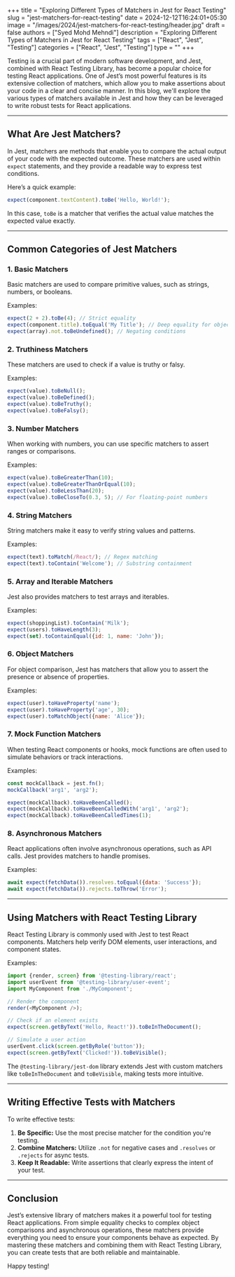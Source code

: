 +++
title = "Exploring Different Types of Matchers in Jest for React Testing"
slug = "jest-matchers-for-react-testing"
date = 2024-12-12T16:24:01+05:30
image = "/images/2024/jest-matchers-for-react-testing/header.jpg"
draft = false
authors = ["Syed Mohd Mehndi"]
description = "Exploring Different Types of Matchers in Jest for React Testing"
tags = ["React", "Jest", "Testing"]
categories = ["React", "Jest", "Testing"]
type = ""
+++

Testing is a crucial part of modern software development, and Jest, combined with React Testing Library, has become a popular choice for testing React applications. One of Jest’s most powerful features is its extensive collection of matchers, which allow you to make assertions about your code in a clear and concise manner. In this blog, we'll explore the various types of matchers available in Jest and how they can be leveraged to write robust tests for React applications.

---

## What Are Jest Matchers?

In Jest, matchers are methods that enable you to compare the actual output of your code with the expected outcome. These matchers are used within `expect` statements, and they provide a readable way to express test conditions.

Here’s a quick example:

```javascript
expect(component.textContent).toBe('Hello, World!');
```

In this case, `toBe` is a matcher that verifies the actual value matches the expected value exactly.

---

## Common Categories of Jest Matchers

### 1. **Basic Matchers**

Basic matchers are used to compare primitive values, such as strings, numbers, or booleans.

Examples:

```javascript
expect(2 + 2).toBe(4); // Strict equality
expect(component.title).toEqual('My Title'); // Deep equality for objects or arrays
expect(array).not.toBeUndefined(); // Negating conditions
```

### 2. **Truthiness Matchers**

These matchers are used to check if a value is truthy or falsy.

Examples:

```javascript
expect(value).toBeNull();
expect(value).toBeDefined();
expect(value).toBeTruthy();
expect(value).toBeFalsy();
```

### 3. **Number Matchers**

When working with numbers, you can use specific matchers to assert ranges or comparisons.

Examples:

```javascript
expect(value).toBeGreaterThan(10);
expect(value).toBeGreaterThanOrEqual(10);
expect(value).toBeLessThan(20);
expect(value).toBeCloseTo(0.3, 5); // For floating-point numbers
```

### 4. **String Matchers**

String matchers make it easy to verify string values and patterns.

Examples:

```javascript
expect(text).toMatch(/React/); // Regex matching
expect(text).toContain('Welcome'); // Substring containment
```

### 5. **Array and Iterable Matchers**

Jest also provides matchers to test arrays and iterables.

Examples:

```javascript
expect(shoppingList).toContain('Milk');
expect(users).toHaveLength(3);
expect(set).toContainEqual({id: 1, name: 'John'});
```

### 6. **Object Matchers**

For object comparison, Jest has matchers that allow you to assert the presence or absence of properties.

Examples:

```javascript
expect(user).toHaveProperty('name');
expect(user).toHaveProperty('age', 30);
expect(user).toMatchObject({name: 'Alice'});
```

### 7. **Mock Function Matchers**

When testing React components or hooks, mock functions are often used to simulate behaviors or track interactions.

Examples:

```javascript
const mockCallback = jest.fn();
mockCallback('arg1', 'arg2');

expect(mockCallback).toHaveBeenCalled();
expect(mockCallback).toHaveBeenCalledWith('arg1', 'arg2');
expect(mockCallback).toHaveBeenCalledTimes(1);
```

### 8. **Asynchronous Matchers**

React applications often involve asynchronous operations, such as API calls. Jest provides matchers to handle promises.

Examples:

```javascript
await expect(fetchData()).resolves.toEqual({data: 'Success'});
await expect(fetchData()).rejects.toThrow('Error');
```

---

## Using Matchers with React Testing Library

React Testing Library is commonly used with Jest to test React components. Matchers help verify DOM elements, user interactions, and component states.

Examples:

```javascript
import {render, screen} from '@testing-library/react';
import userEvent from '@testing-library/user-event';
import MyComponent from './MyComponent';

// Render the component
render(<MyComponent />);

// Check if an element exists
expect(screen.getByText('Hello, React!')).toBeInTheDocument();

// Simulate a user action
userEvent.click(screen.getByRole('button'));
expect(screen.getByText('Clicked!')).toBeVisible();
```

The `@testing-library/jest-dom` library extends Jest with custom matchers like `toBeInTheDocument` and `toBeVisible`, making tests more intuitive.

---

## Writing Effective Tests with Matchers

To write effective tests:

1. **Be Specific:** Use the most precise matcher for the condition you're testing.
2. **Combine Matchers:** Utilize `.not` for negative cases and `.resolves` or `.rejects` for async tests.
3. **Keep It Readable:** Write assertions that clearly express the intent of your test.

---

## Conclusion

Jest’s extensive library of matchers makes it a powerful tool for testing React applications. From simple equality checks to complex object comparisons and asynchronous operations, these matchers provide everything you need to ensure your components behave as expected. By mastering these matchers and combining them with React Testing Library, you can create tests that are both reliable and maintainable.

Happy testing!

